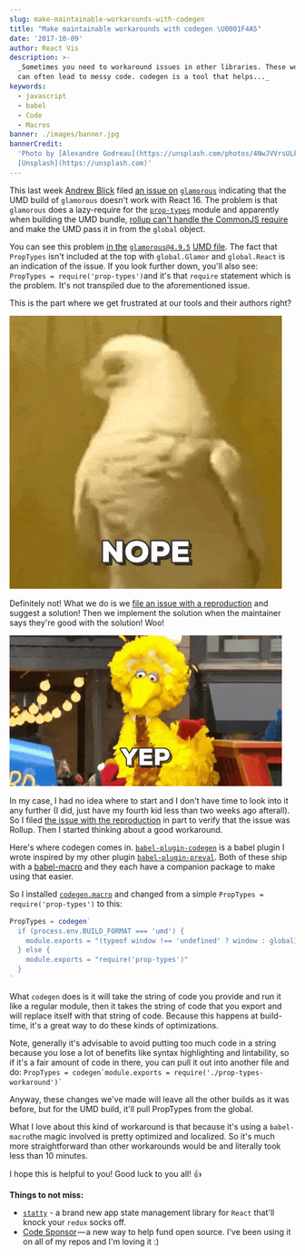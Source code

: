 ```yaml
---
slug: make-maintainable-workarounds-with-codegen
title: "Make maintainable workarounds with codegen \U0001F4A5"
date: '2017-10-09'
author: React Vis
description: >-
  _Sometimes you need to workaround issues in other libraries. These workarounds
  can often lead to messy code. codegen is a tool that helps..._
keywords:
  - javascript
  - babel
  - Code
  - Macros
banner: ./images/banner.jpg
bannerCredit:
  'Photo by [Alexandre Godreau](https://unsplash.com/photos/4NwJVVrsULk) on
  [Unsplash](https://unsplash.com)'
---
```


This last week [Andrew Blick](https://github.com/blicksky) filed
[an issue on](https://github.com/paypal/glamorous/issues/334)
[`glamorous`](https://github.com/paypal/glamorous/issues/334) indicating that
the UMD build of `glamorous` doesn't work with React 16. The problem is that
`glamorous` does a lazy-require for the
[`prop-types`](https://www.npmjs.com/package/prop-types) module and apparently
when building the UMD bundle,
[rollup can't handle the CommonJS require](https://github.com/rollup/rollup/issues/1646)
and make the UMD pass it in from the `global` object.

You can see this problem
[in the](https://unpkg.com/glamorous@4.9.5/dist/glamorous.umd.js)
[`glamorous@4.9.5`](https://unpkg.com/glamorous@4.9.5/dist/glamorous.umd.js)
[UMD file](https://unpkg.com/glamorous@4.9.5/dist/glamorous.umd.js). The fact
that `PropTypes` isn't included at the top with `global.Glamor` and
`global.React` is an indication of the issue. If you look further down, you'll
also see: `PropTypes = require('prop-types')`and it's that `require` statement
which is the problem. It's not transpiled due to the aforementioned issue.

This is the part where we get frustrated at our tools and their authors right?

![a bird saying nope](./images/0.gif)

Definitely not! What we do is we
[file an issue with a reproduction](https://gist.github.com/Rich-Harris/88c5fc2ac6dc941b22e7996af05d70ff)
and suggest a solution! Then we implement the solution when the maintainer says
they're good with the solution! Woo!

![The big bird saying yep](./images/1.gif)

In my case, I had no idea where to start and I don't have time to look into it
any further (I did, just have my fourth kid less than two weeks ago afterall).
So I filed
[the issue with the reproduction](https://github.com/rollup/rollup/issues/1646)
in part to verify that the issue was Rollup. Then I started thinking about a
good workaround.

Here's where codegen comes in.
[`babel-plugin-codegen`](https://github.com/uber/react-vis/babel-plugin-codegen)
is a babel plugin I wrote inspired by my other plugin
[`babel-plugin-preval`](https://github.com/uber/react-vis/babel-plugin-preval).
Both of these ship with a
[babel-macro](https://github.com/uber/react-vis/babel-macros) and they each have
a companion package to make using that easier.

So I installed [`codegen.macro`](https://www.npmjs.com/package/codegen.macro)
and changed from a simple `PropTypes = require('prop-types')` to this:

```js
PropTypes = codegen`  
  if (process.env.BUILD_FORMAT === 'umd') {  
    module.exports = "(typeof window !== 'undefined' ? window : global).PropTypes"  
  } else {  
    module.exports = "require('prop-types')"  
  }  
`
```

What `codegen` does is it will take the string of code you provide and run it
like a regular module, then it takes the string of code that you export and will
replace itself with that string of code. Because this happens at build-time,
it's a great way to do these kinds of optimizations.

Note, generally it's advisable to avoid putting too much code in a string
because you lose a lot of benefits like syntax highlighting and lintability, so
if it's a fair amount of code in there, you can pull it out into another file
and do:
`` PropTypes = codegen`module.exports = require('./prop-types-workaround')` ``

Anyway, these changes we've made will leave all the other builds as it was
before, but for the UMD build, it'll pull PropTypes from the global.

What I love about this kind of workaround is that because it's using a
`babel-macro`the magic involved is pretty optimized and localized. So it's much
more straightforward than other workarounds would be and literally took less
than 10 minutes.

I hope this is helpful to you! Good luck to you all! 👍

**Things to not miss:**

- [`statty`](https://github.com/vesparny/statty) - a brand new app state
  management library for `React` that'll knock your `redux` socks off.
- [Code Sponsor](https://codesponsor.io) — a new way to help fund open source.
  I've been using it on all of my repos and I'm loving it :)
